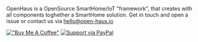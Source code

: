 OpenHaus is a OpenSource SmartHome/IoT "framework", that creates with all components toghether a SmartHome solution.
Get in touch and open a issue or contact us via hello@open-haus.io

[!["Buy Me A Coffee"](https://www.buymeacoffee.com/assets/img/custom_images/orange_img.png)](https://www.buymeacoffee.com/openhaus.io)
[![Support via PayPal](https://cdn.rawgit.com/twolfson/paypal-github-button/1.0.0/dist/button.svg)](https://www.paypal.me/marcstirner)
